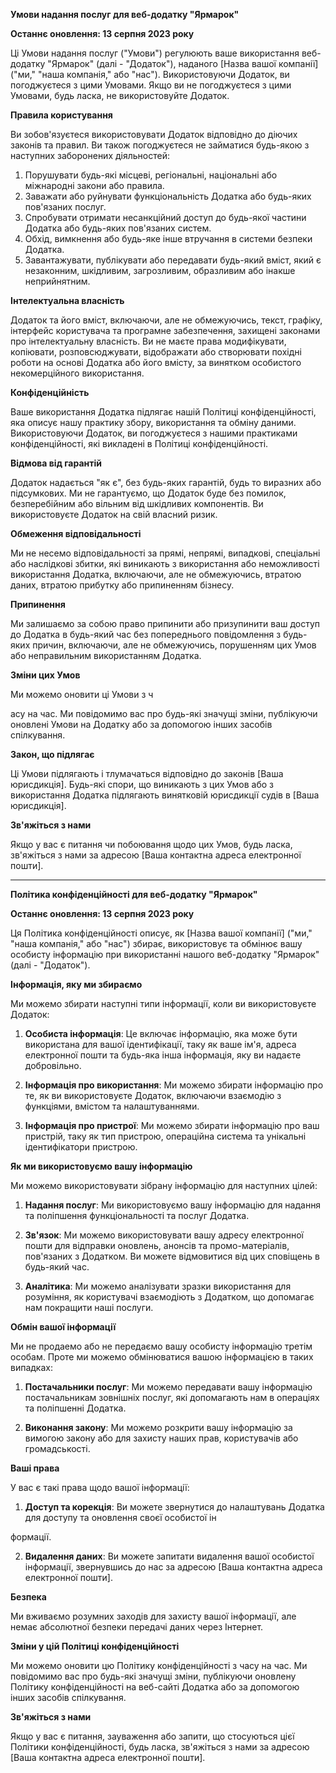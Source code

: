 **Умови надання послуг для веб-додатку "Ярмарок"**

**Останнє оновлення: 13 серпня 2023 року**

Ці Умови надання послуг ("Умови") регулюють ваше використання веб-додатку "Ярмарок" (далі - "Додаток"), наданого [Назва вашої компанії] ("ми," "наша компанія," або "нас"). Використовуючи Додаток, ви погоджуєтеся з цими Умовами. Якщо ви не погоджуєтеся з цими Умовами, будь ласка, не використовуйте Додаток.

**Правила користування**

Ви зобов'язуєтеся використовувати Додаток відповідно до діючих законів та правил. Ви також погоджуєтеся не займатися будь-якою з наступних заборонених діяльностей:

1. Порушувати будь-які місцеві, регіональні, національні або міжнародні закони або правила.
2. Заважати або руйнувати функціональність Додатка або будь-яких пов'язаних послуг.
3. Спробувати отримати несанкційний доступ до будь-якої частини Додатка або будь-яких пов'язаних систем.
4. Обхід, вимкнення або будь-яке інше втручання в системи безпеки Додатка.
5. Завантажувати, публікувати або передавати будь-який вміст, який є незаконним, шкідливим, загрозливим, образливим або інакше неприйнятним.

**Інтелектуальна власність**

Додаток та його вміст, включаючи, але не обмежуючись, текст, графіку, інтерфейс користувача та програмне забезпечення, захищені законами про інтелектуальну власність. Ви не маєте права модифікувати, копіювати, розповсюджувати, відображати або створювати похідні роботи на основі Додатка або його вмісту, за винятком особистого некомерційного використання.

**Конфіденційність**

Ваше використання Додатка підлягає нашій Політиці конфіденційності, яка описує нашу практику збору, використання та обміну даними. Використовуючи Додаток, ви погоджуєтеся з нашими практиками конфіденційності, які викладені в Політиці конфіденційності.

**Відмова від гарантій**

Додаток надається "як є", без будь-яких гарантій, будь то виразних або підсумкових. Ми не гарантуємо, що Додаток буде без помилок, безперебійним або вільним від шкідливих компонентів. Ви використовуєте Додаток на свій власний ризик.

**Обмеження відповідальності**

Ми не несемо відповідальності за прямі, непрямі, випадкові, спеціальні або наслідкові збитки, які виникають з використання або неможливості використання Додатка, включаючи, але не обмежуючись, втратою даних, втратою прибутку або припиненням бізнесу.

**Припинення**

Ми залишаємо за собою право припинити або призупинити ваш доступ до Додатка в будь-який час без попереднього повідомлення з будь-яких причин, включаючи, але не обмежуючись, порушенням цих Умов або неправильним використанням Додатка.

**Зміни цих Умов**

Ми можемо оновити ці Умови з ч

асу на час. Ми повідомимо вас про будь-які значущі зміни, публікуючи оновлені Умови на Додатку або за допомогою інших засобів спілкування.

**Закон, що підлягає**

Ці Умови підлягають і тлумачаться відповідно до законів [Ваша юрисдикція]. Будь-які спори, що виникають з цих Умов або з використання Додатка підлягають винятковій юрисдикції судів в [Ваша юрисдикція].

**Зв'яжіться з нами**

Якщо у вас є питання чи побоювання щодо цих Умов, будь ласка, зв'яжіться з нами за адресою [Ваша контактна адреса електронної пошти].

---

**Політика конфіденційності для веб-додатку "Ярмарок"**

**Останнє оновлення: 13 серпня 2023 року**

Ця Політика конфіденційності описує, як [Назва вашої компанії] ("ми," "наша компанія," або "нас") збирає, використовує та обмінює вашу особисту інформацію при використанні нашого веб-додатку "Ярмарок" (далі - "Додаток").

**Інформація, яку ми збираємо**

Ми можемо збирати наступні типи інформації, коли ви використовуєте Додаток:

1. **Особиста інформація**: Це включає інформацію, яка може бути використана для вашої ідентифікації, таку як ваше ім'я, адреса електронної пошти та будь-яка інша інформація, яку ви надаєте добровільно.

2. **Інформація про використання**: Ми можемо збирати інформацію про те, як ви використовуєте Додаток, включаючи взаємодію з функціями, вмістом та налаштуваннями.

3. **Інформація про пристрої**: Ми можемо збирати інформацію про ваш пристрій, таку як тип пристрою, операційна система та унікальні ідентифікатори пристрою.

**Як ми використовуємо вашу інформацію**

Ми можемо використовувати зібрану інформацію для наступних цілей:

1. **Надання послуг**: Ми використовуємо вашу інформацію для надання та поліпшення функціональності та послуг Додатка.

2. **Зв'язок**: Ми можемо використовувати вашу адресу електронної пошти для відправки оновлень, анонсів та промо-матеріалів, пов'язаних з Додатком. Ви можете відмовитися від цих сповіщень в будь-який час.

3. **Аналітика**: Ми можемо аналізувати зразки використання для розуміння, як користувачі взаємодіють з Додатком, що допомагає нам покращити наші послуги.

**Обмін вашої інформації**

Ми не продаемо або не передаємо вашу особисту інформацію третім особам. Проте ми можемо обмінюватися вашою інформацією в таких випадках:

1. **Постачальники послуг**: Ми можемо передавати вашу інформацію постачальникам зовнішніх послуг, які допомагають нам в операціях та поліпшенні Додатка.

2. **Виконання закону**: Ми можемо розкрити вашу інформацію за вимогою закону або для захисту наших прав, користувачів або громадськості.

**Ваші права**

У вас є такі права щодо вашої інформації:

1. **Доступ та корекція**: Ви можете звернутися до налаштувань Додатка для доступу та оновлення своєї особистої ін

формації.

2. **Видалення даних**: Ви можете запитати видалення вашої особистої інформації, звернувшись до нас за адресою [Ваша контактна адреса електронної пошти].

**Безпека**

Ми вживаємо розумних заходів для захисту вашої інформації, але немає абсолютної безпеки передачі даних через Інтернет.

**Зміни у цій Політиці конфіденційності**

Ми можемо оновити цю Політику конфіденційності з часу на час. Ми повідомимо вас про будь-які значущі зміни, публікуючи оновлену Політику конфіденційності на веб-сайті Додатка або за допомогою інших засобів спілкування.

**Зв'яжіться з нами**

Якщо у вас є питання, зауваження або запити, що стосуються цієї Політики конфіденційності, будь ласка, зв'яжіться з нами за адресою [Ваша контактна адреса електронної пошти].
